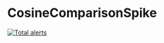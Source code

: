 # CosineComparisonSpike

[![Total alerts](https://img.shields.io/lgtm/alerts/g/BigPeeg/CosineComparisonSpike.svg?logo=lgtm&logoWidth=18)](https://lgtm.com/projects/g/BigPeeg/CosineComparisonSpike/alerts/)
